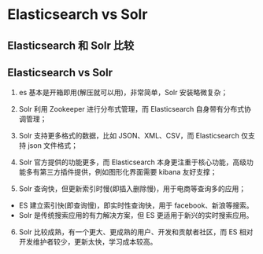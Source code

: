 # Elasticsearch vs Solr 

## Elasticsearch 和 Solr 比较



## Elasticsearch vs Solr

1. es 基本是开箱即用(解压就可以用)，非常简单，Solr 安装略微复杂；

2. Solr 利用 Zookeeper 进行分布式管理，而 Elasticsearch 自身带有分布式协调管理；

3. Solr 支持更多格式的数据，比如 JSON、XML、CSV，而 Elasticsearch 仅支持 json 文件格式；

4. Solr 官方提供的功能更多，而 Elasticsearch 本身更注重于核心功能，高级功能多有第三方插件提供，例如图形化界面需要 kibana 友好支撑；

5. Solr 查询快，但更新索引时慢(即插入删除慢)，用于电商等查询多的应用；
+ ES 建立索引快(即查询慢)，即实时性查询快，用于 facebook、新浪等搜索。
+ Solr 是传统搜索应用的有力解决方案，但 ES 更适用于新兴的实时搜索应用。

6. Solr 比较成熟，有一个更大、更成熟的用户、开发和贡献者社区，而 ES 相对开发维护者较少，更新太快，学习成本较高。